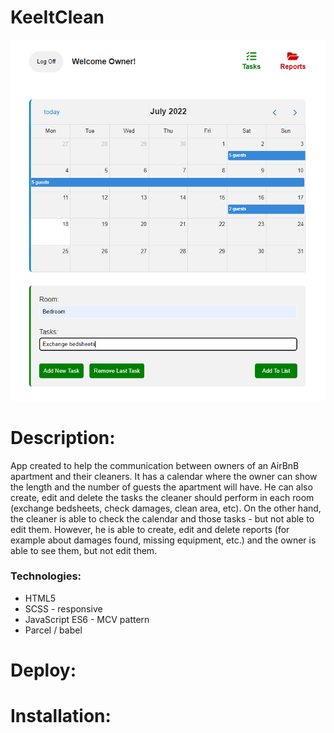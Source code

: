# KeeItClean

![Alt Text](https://github.com/AnnaZaragoza/KeepItClean/blob/30080bce13623be0ff9c6225bb2915d2a897c9ac/img/app.png)

# Description:

App created to help the communication between owners of an AirBnB apartment and their cleaners.
It has a calendar where the owner can show the length and the number of guests the apartment will have. He can also create, edit and delete the tasks the cleaner should perform in each room (exchange bedsheets, check damages, clean area, etc).
On the other hand, the cleaner is able to check the calendar and those tasks - but not able to edit them. However, he is able to create, edit and delete reports (for example about damages found, missing equipment, etc.) and the owner is able to see them, but not edit them.

### Technologies:

- HTML5
- SCSS - responsive
- JavaScript ES6 - MCV pattern
- Parcel / babel

# Deploy:

# Installation:
